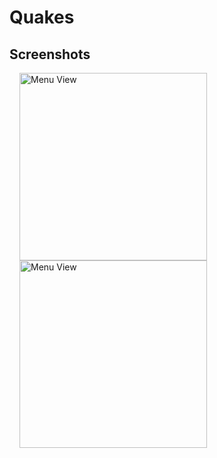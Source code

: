 # Quakes

## Screenshots

<img src="https://user-images.githubusercontent.com/40312017/67275374-15f8f680-f4e0-11e9-923b-b4470d773832.png" width="300" alt="Menu View" align="left" hspace="16">

<img src="https://user-images.githubusercontent.com/40312017/67275378-18f3e700-f4e0-11e9-8ab2-dccf4e033ba8.png" width="300" alt="Menu View" align="left" hspace="16">

 
